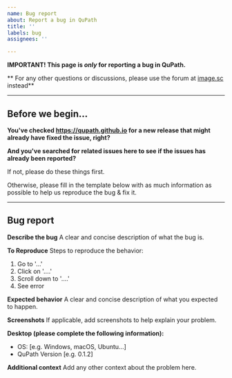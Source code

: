 ```yaml
---
name: Bug report
about: Report a bug in QuPath
title: ''
labels: bug
assignees: ''

---
```


**IMPORTANT! This page is _only_ for reporting a bug in QuPath.**

** For any other questions or discussions, please use the forum at [image.sc](https://forum.image.sc/tags/qupath) instead**

----

## Before we begin...

**You've checked https://qupath.github.io for a new release that might already have fixed the issue, right?**

**And you've searched for related issues here to see if the issues has already been reported?**

If not, please do these things first.

Otherwise, please fill in the template below with as much information as possible to help us reproduce the bug & fix it.

----

## Bug report

**Describe the bug**
A clear and concise description of what the bug is.

**To Reproduce**
Steps to reproduce the behavior:
1. Go to '...'
2. Click on '....'
3. Scroll down to '....'
4. See error

**Expected behavior**
A clear and concise description of what you expected to happen.

**Screenshots**
If applicable, add screenshots to help explain your problem.

**Desktop (please complete the following information):**
 - OS: [e.g. Windows, macOS, Ubuntu...]
 - QuPath Version [e.g. 0.1.2]

**Additional context**
Add any other context about the problem here.
